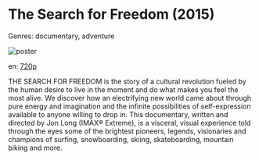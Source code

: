 # The Search for Freedom (2015)

Genres: documentary, adventure

![poster](http://image.tmdb.org/t/p/w500/4NBX712Smbo3TSrwsUhLThGoBFt.jpg)

en:
  [720p](magnet:?xt=urn:btih:1EACA54D8CC3DB59420D618C89B962F7FBFB276A&tr=udp://glotorrents.pw:6969/announce&tr=udp://tracker.opentrackr.org:1337/announce&tr=udp://torrent.gresille.org:80/announce&tr=udp://tracker.openbittorrent.com:80&tr=udp://tracker.coppersurfer.tk:6969&tr=udp://tracker.leechers-paradise.org:6969&tr=udp://p4p.arenabg.ch:1337&tr=udp://tracker.internetwarriors.net:1337)
  


THE SEARCH FOR FREEDOM is the story of a cultural revolution fueled by the human desire to live in the moment and do what makes you feel the most alive. We discover how an electrifying new world came about through pure energy and imagination and the infinite possibilities of self-expression available to anyone willing to drop in. This documentary, written and directed by Jon Long (IMAX® Extreme), is a visceral, visual experience told through the eyes some of the brightest pioneers, legends, visionaries and champions of surfing, snowboarding, skiing, skateboarding, mountain biking and more.